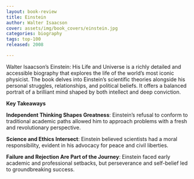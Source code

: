 ```yaml
---
layout: book-review
title: Einstein
author: Walter Isaacson
cover: assets/img/book_covers/einstein.jpg
categories: biography
tags: top-100
released: 2008

---
```


Walter Isaacson’s Einstein: His Life and Universe is a richly detailed and accessible biography that explores the life of the world’s most iconic physicist. The book delves into Einstein’s scientific theories alongside his personal struggles, relationships, and political beliefs. It offers a balanced portrait of a brilliant mind shaped by both intellect and deep conviction.

**Key Takeaways**

**Independent Thinking Shapes Greatness**: Einstein’s refusal to conform to traditional academic paths allowed him to approach problems with a fresh and revolutionary perspective.

**Science and Ethics Intersect**: Einstein believed scientists had a moral responsibility, evident in his advocacy for peace and civil liberties.

**Failure and Rejection Are Part of the Journey**: Einstein faced early academic and professional setbacks, but perseverance and self-belief led to groundbreaking success.